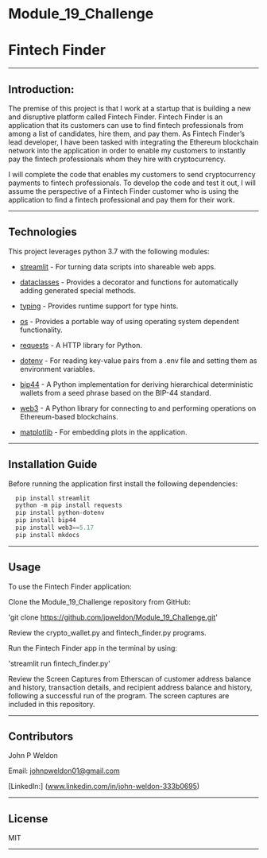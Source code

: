 # Module_19_Challenge

# Fintech Finder

---

## Introduction:

The premise of this project is that I work at a startup that is building a new and disruptive platform called Fintech Finder. Fintech Finder is an application that its customers can use to find fintech professionals from among a list of candidates, hire them, and pay them. As Fintech Finder’s lead developer, I have been tasked with integrating the Ethereum blockchain network into the application in order to enable my customers to instantly pay the fintech professionals whom they hire with cryptocurrency.

I will complete the code that enables my customers to send cryptocurrency payments to fintech professionals. To develop the code and test it out, I will assume the perspective of a Fintech Finder customer who is using the application to find a fintech professional and pay them for their work.

---

## Technologies

This project leverages python 3.7 with the following modules:

* [streamlit](https://streamlit.io) - For turning data scripts into shareable web apps.

* [dataclasses](https://docs.python.org/3/library/dataclasses.html) - Provides a decorator and functions for automatically adding generated special methods.

* [typing](https://docs.python.org/3/library/typing.html) - Provides runtime support for type hints.

* [os](https://docs.python.org/3/library/os.html) - Provides a portable way of using operating system dependent functionality.

* [requests](https://docs.python-requests.org/en/master/) - A HTTP library for Python.

* [dotenv](https://pypi.org/project/python-dotenv/) - For reading key-value pairs from a .env file and setting them as environment variables.

* [bip44](https://pypi.org/project/bip44/) - A Python implementation for deriving hierarchical deterministic wallets from a seed phrase based on the BIP-44 standard.

* [web3](https://web3py.readthedocs.io/en/stable/overview.html) - A Python library for connecting to and performing operations on Ethereum-based blockchains.

* [matplotlib](https://matplotlib.org/stable/users/index.html) - For embedding plots in the application.

---

## Installation Guide

Before running the application first install the following dependencies:

```python
  pip install streamlit
  python -m pip install requests
  pip install python-dotenv
  pip install bip44
  pip install web3==5.17
  pip install mkdocs
```

---

## Usage

To use the Fintech Finder application:

Clone the Module_19_Challenge repository from GitHub:

'git clone https://github.com/jpweldon/Module_19_Challenge.git'

Review the crypto_wallet.py and fintech_finder.py programs.

Run the Fintech Finder app in the terminal by using:

'streamlit run fintech_finder.py'

Review the Screen Captures from Etherscan of customer address balance and history, transaction details, and recipient address balance and history, following a successful run of the program. The screen captures are included in this repository.

---

## Contributors

John P Weldon

Email: johnpweldon01@gmail.com

[LinkedIn:] (www.linkedin.com/in/john-weldon-333b0695)

---

## License

MIT

---
